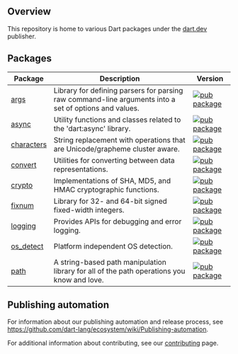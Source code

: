 <!-- [![Dart CI](https://github.com/dart-lang/core/actions/workflows/dart.yml/badge.svg)](https://github.com/dart-lang/core/actions/workflows/dart.yml) -->

## Overview

This repository is home to various Dart packages under the [dart.dev](https://pub.dev/publishers/dart.dev/packages) publisher.

## Packages

| Package | Description | Version |
|---|---|---|
| [args](pkgs/args/) | Library for defining parsers for parsing raw command-line arguments into a set of options and values. | [![pub package](https://img.shields.io/pub/v/args.svg)](https://pub.dev/packages/args) |
| [async](pkgs/async/) | Utility functions and classes related to the 'dart:async' library.| [![pub package](https://img.shields.io/pub/v/async.svg)](https://pub.dev/packages/async) |
| [characters](pkgs/characters/) | String replacement with operations that are Unicode/grapheme cluster aware. | [![pub package](https://img.shields.io/pub/v/characters.svg)](https://pub.dev/packages/characters) |
| [convert](pkgs/convert/) | Utilities for converting between data representations. | [![pub package](https://img.shields.io/pub/v/convert.svg)](https://pub.dev/packages/convert) |
| [crypto](pkgs/crypto/) | Implementations of SHA, MD5, and HMAC cryptographic functions. | [![pub package](https://img.shields.io/pub/v/crypto.svg)](https://pub.dev/packages/crypto) |
| [fixnum](pkgs/fixnum/) | Library for 32- and 64-bit signed fixed-width integers. | [![pub package](https://img.shields.io/pub/v/fixnum.svg)](https://pub.dev/packages/fixnum) |
| [logging](pkgs/logging/) | Provides APIs for debugging and error logging. | [![pub package](https://img.shields.io/pub/v/logging.svg)](https://pub.dev/packages/logging) |
| [os_detect](pkgs/os_detect/) | Platform independent OS detection. | [![pub package](https://img.shields.io/pub/v/os_detect.svg)](https://pub.dev/packages/os_detect) |
| [path](pkgs/path/) | A string-based path manipulation library for all of the path operations you know and love. | [![pub package](https://img.shields.io/pub/v/path.svg)](https://pub.dev/packages/path) |

## Publishing automation

For information about our publishing automation and release process, see
https://github.com/dart-lang/ecosystem/wiki/Publishing-automation.

For additional information about contributing, see our
[contributing](CONTRIBUTING.md) page.

